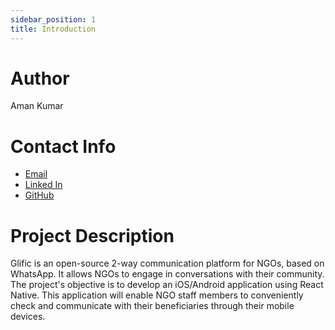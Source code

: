 ```yaml
---
sidebar_position: 1
title: Introduction
---
```


# Author

Aman Kumar

# Contact Info

- [Email](mailto:ajaman190@gmail.com)
- [Linked In](https://www.linkedin.com/in/aman-kumar-586b23216/)
- [GitHub](https://github.com/ajaman190)

# Project Description

Glific is an open-source 2-way communication platform for NGOs, based on WhatsApp. It allows NGOs to engage in conversations with their community. The project's objective is to develop an iOS/Android application using React Native. This application will enable NGO staff members to conveniently check and communicate with their beneficiaries through their mobile devices.

